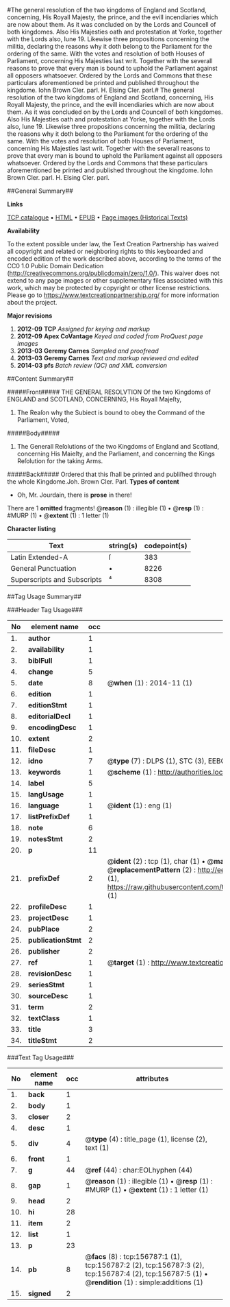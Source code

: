 #The general resolution of the two kingdoms of England and Scotland, concerning, His Royall Majesty, the prince, and the evill incendiaries which are now about them. As it was concluded on by the Lords and Councell of both kingdomes. Also His Majesties oath and protestation at Yorke, together with the Lords also, Iune 19. Likewise three propositions concerning the militia, declaring the reasons why it doth belong to the Parliament for the ordering of the same. With the votes and resolution of both Houses of Parliament, concerning His Majesties last writ. Together with the severall reasons to prove that every man is bound to uphold the Parliament against all opposers whatsoever. Ordered by the Lords and Commons that these particulars aforementioned be printed and published throughout the kingdome. Iohn Brown Cler. parl. H. Elsing Cler. parl.#
The general resolution of the two kingdoms of England and Scotland, concerning, His Royall Majesty, the prince, and the evill incendiaries which are now about them. As it was concluded on by the Lords and Councell of both kingdomes. Also His Majesties oath and protestation at Yorke, together with the Lords also, Iune 19. Likewise three propositions concerning the militia, declaring the reasons why it doth belong to the Parliament for the ordering of the same. With the votes and resolution of both Houses of Parliament, concerning His Majesties last writ. Together with the severall reasons to prove that every man is bound to uphold the Parliament against all opposers whatsoever. Ordered by the Lords and Commons that these particulars aforementioned be printed and published throughout the kingdome. Iohn Brown Cler. parl. H. Elsing Cler. parl.

##General Summary##

**Links**

[TCP catalogue](http://www.ota.ox.ac.uk/tcp/)  • 
[HTML](http://tei.it.ox.ac.uk/tcp/Texts-HTML/free/A85/A85907.html)  • 
[EPUB](http://tei.it.ox.ac.uk/tcp/Texts-EPUB/free/A85/A85907.epub) • 
[Page images (Historical Texts)](https://historicaltexts.jisc.ac.uk/eebo-99865091e)

**Availability**

To the extent possible under law, the Text Creation Partnership has waived all copyright and related or neighboring rights to this keyboarded and encoded edition of the work described above, according to the terms of the CC0 1.0 Public Domain Dedication (http://creativecommons.org/publicdomain/zero/1.0/). This waiver does not extend to any page images or other supplementary files associated with this work, which may be protected by copyright or other license restrictions. Please go to https://www.textcreationpartnership.org/ for more information about the project.

**Major revisions**

1. __2012-09__ __TCP__ *Assigned for keying and markup*
1. __2012-09__ __Apex CoVantage__ *Keyed and coded from ProQuest page images*
1. __2013-03__ __Geremy Carnes__ *Sampled and proofread*
1. __2013-03__ __Geremy Carnes__ *Text and markup reviewed and edited*
1. __2014-03__ __pfs__ *Batch review (QC) and XML conversion*

##Content Summary##

#####Front#####
THE GENERAL RESOLVTION Of the two Kingdoms of ENGLAND and SCOTLAND, CONCERNING, His Royall Majeſty, 
1. The Reaſon why the Subiect is bound to obey the Command of the Parliament, Voted,

#####Body#####

1. The Generall Reſolutions of the two Kingdoms of England and Scotland, concerning His Maieſty, and the Parliament, and concerning the Kings Reſolution for the taking Arms.

#####Back#####
Ordered that this ſhall be printed and publiſhed through the whole Kingdome.Joh. Brown Cler. Parl.
**Types of content**

  * Oh, Mr. Jourdain, there is **prose** in there!

There are 1 **omitted** fragments! 
 @__reason__ (1) : illegible (1)  •  @__resp__ (1) : #MURP (1)  •  @__extent__ (1) : 1 letter (1)

**Character listing**


|Text|string(s)|codepoint(s)|
|---|---|---|
|Latin Extended-A|ſ|383|
|General Punctuation|•|8226|
|Superscripts             and Subscripts|⁴|8308|

##Tag Usage Summary##

###Header Tag Usage###

|No|element name|occ|attributes|
|---|---|---|---|
|1.|__author__|1||
|2.|__availability__|1||
|3.|__biblFull__|1||
|4.|__change__|5||
|5.|__date__|8| @__when__ (1) : 2014-11 (1)|
|6.|__edition__|1||
|7.|__editionStmt__|1||
|8.|__editorialDecl__|1||
|9.|__encodingDesc__|1||
|10.|__extent__|2||
|11.|__fileDesc__|1||
|12.|__idno__|7| @__type__ (7) : DLPS (1), STC (3), EEBO-CITATION (1), PROQUEST (1), VID (1)|
|13.|__keywords__|1| @__scheme__ (1) : http://authorities.loc.gov/ (1)|
|14.|__label__|5||
|15.|__langUsage__|1||
|16.|__language__|1| @__ident__ (1) : eng (1)|
|17.|__listPrefixDef__|1||
|18.|__note__|6||
|19.|__notesStmt__|2||
|20.|__p__|11||
|21.|__prefixDef__|2| @__ident__ (2) : tcp (1), char (1)  •  @__matchPattern__ (2) : ([0-9\-]+):([0-9IVX]+) (1), (.+) (1)  •  @__replacementPattern__ (2) : http://eebo.chadwyck.com/downloadtiff?vid=$1&page=$2 (1), https://raw.githubusercontent.com/textcreationpartnership/Texts/master/tcpchars.xml#$1 (1)|
|22.|__profileDesc__|1||
|23.|__projectDesc__|1||
|24.|__pubPlace__|2||
|25.|__publicationStmt__|2||
|26.|__publisher__|2||
|27.|__ref__|1| @__target__ (1) : http://www.textcreationpartnership.org/docs/. (1)|
|28.|__revisionDesc__|1||
|29.|__seriesStmt__|1||
|30.|__sourceDesc__|1||
|31.|__term__|2||
|32.|__textClass__|1||
|33.|__title__|3||
|34.|__titleStmt__|2||


###Text Tag Usage###

|No|element name|occ|attributes|
|---|---|---|---|
|1.|__back__|1||
|2.|__body__|1||
|3.|__closer__|2||
|4.|__desc__|1||
|5.|__div__|4| @__type__ (4) : title_page (1), license (2), text (1)|
|6.|__front__|1||
|7.|__g__|44| @__ref__ (44) : char:EOLhyphen (44)|
|8.|__gap__|1| @__reason__ (1) : illegible (1)  •  @__resp__ (1) : #MURP (1)  •  @__extent__ (1) : 1 letter (1)|
|9.|__head__|2||
|10.|__hi__|28||
|11.|__item__|2||
|12.|__list__|1||
|13.|__p__|23||
|14.|__pb__|8| @__facs__ (8) : tcp:156787:1 (1), tcp:156787:2 (2), tcp:156787:3 (2), tcp:156787:4 (2), tcp:156787:5 (1)  •  @__rendition__ (1) : simple:additions (1)|
|15.|__signed__|2||
